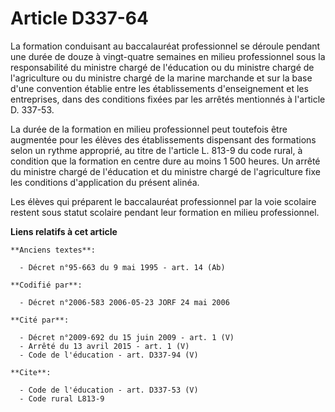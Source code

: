 # Article D337-64

La formation conduisant au baccalauréat professionnel se déroule pendant une durée de douze à vingt-quatre semaines en milieu
professionnel sous la responsabilité du ministre chargé de l'éducation ou du ministre chargé de l'agriculture ou du ministre
chargé de la marine marchande et sur la base d'une convention établie entre les établissements d'enseignement et les
entreprises, dans des conditions fixées par les arrêtés mentionnés à l'article D. 337-53.

La durée de la formation en milieu professionnel peut toutefois être augmentée pour les élèves des établissements dispensant
des formations selon un rythme approprié, au titre de l'article L. 813-9 du code rural, à condition que la formation en
centre dure au moins 1 500 heures. Un arrêté du ministre chargé de l'éducation et du ministre chargé de l'agriculture fixe
les conditions d'application du présent alinéa.

Les élèves qui préparent le baccalauréat professionnel par la voie scolaire restent sous statut scolaire pendant leur
formation en milieu professionnel.

**Liens relatifs à cet article**

	**Anciens textes**:

	  - Décret n°95-663 du 9 mai 1995 - art. 14 (Ab)

	**Codifié par**:

	  - Décret n°2006-583 2006-05-23 JORF 24 mai 2006

	**Cité par**:

	  - Décret n°2009-692 du 15 juin 2009 - art. 1 (V)
	  - Arrêté du 13 avril 2015 - art. 1 (V)
	  - Code de l'éducation - art. D337-94 (V)

	**Cite**:

	  - Code de l'éducation - art. D337-53 (V)
	  - Code rural L813-9
